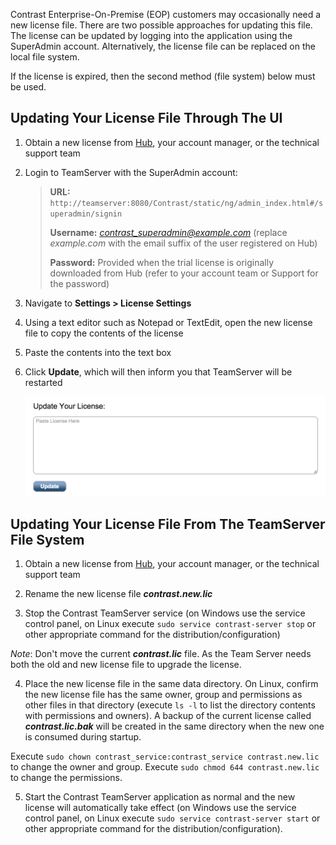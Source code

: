 <!--
title: "How Do I Update My EOP License File?"
description: "Overview of the two license update options"
-->

Contrast Enterprise-On-Premise (EOP) customers may occasionally need a new license file. There are two possible approaches for updating this file. The license can be updated by logging into the application using the SuperAdmin account.  Alternatively, the license file can be replaced on the local file system.

If the license is expired, then the second method (file system) below must be used.

## Updating Your License File Through The UI

1. Obtain a new license from [Hub](https://hub.contrastsecurity.com/h/), your account manager, or the technical support team
2. Login to TeamServer with the SuperAdmin account:

    > **URL:** ```http://teamserver:8080/Contrast/static/ng/admin_index.html#/superadmin/signin```
    > 
    > **Username:** *contrast_superadmin@example.com* (replace *example.com* with the email suffix of the user registered on Hub)
    > 
    > **Password:** Provided when the trial license is originally downloaded from Hub (refer to your account team or Support for the password)

3. Navigate to **Settings > License Settings**
4. Using a text editor such as Notepad or TextEdit, open the new license file to copy the contents of the license

5. Paste the contents into the text box
6. Click **Update**, which will then inform you that TeamServer will be restarted

    <a href="assets/images/KB1-b02.png" rel="lightbox" title="License Update"><img class="thumbnail" src="assets/images/KB1-b02.png"/></a>


## Updating Your License File From The TeamServer File System

1. Obtain a new license from [Hub](https://hub.contrastsecurity.com/h/), your account manager, or the technical support team

2. Rename the new license file ***contrast.new.lic***

3. Stop the Contrast TeamServer service (on Windows use the service control panel, on Linux execute ```sudo service contrast-server stop``` or other appropriate command for the distribution/configuration)

*Note*: Don't move the current ***contrast.lic*** file. As the Team Server needs both the old and new license file to upgrade the license. 

4. Place the new license file in the same data directory. On Linux, confirm the new license file has the same owner, group and permissions as other files in that directory (execute ```ls -l``` to list the directory contents with permissions and owners). A backup of the current license called ***contrast.lic.bak*** will be created in the same directory when the new one is consumed during startup.

Execute ```sudo chown contrast_service:contrast_service contrast.new.lic``` to change the owner and group. Execute ```sudo chmod 644 contrast.new.lic``` to change the permissions.

5. Start the Contrast TeamServer application as normal and the new license will automatically take effect (on Windows use the service control panel, on Linux execute ```sudo service contrast-server start``` or other appropriate command for the distribution/configuration).


